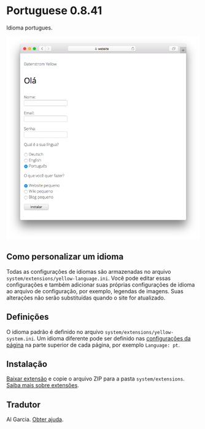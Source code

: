 # Portuguese 0.8.41

Idioma portugues.

<p align="center"><img src="portuguese-screenshot.png?raw=true" alt="Captura de tela"></p>

## Como personalizar um idioma

Todas as configurações de idiomas são armazenadas no arquivo `system/extensions/yellow-language.ini`. Você pode editar essas configurações e também adicionar suas próprias configurações de idioma ao arquivo de configuração, por exemplo, legendas de imagens. Suas alterações não serão substituídas quando o site for atualizado.

## Definições

O idioma padrão é definido no arquivo `system/extensions/yellow-system.ini`. Um idioma diferente pode ser definido nas [configurações da página](https://github.com/annaesvensson/yellow-core#settings-page) na parte superior de cada página, por exemplo `Language: pt`.

## Instalação

[Baixar extensão](https://github.com/datenstrom/yellow-extensions/raw/main/downloads/portuguese.zip) e copie o arquivo ZIP para a pasta `system/extensions`. [Saiba mais sobre extensões](https://github.com/annaesvensson/yellow-update).

## Tradutor

Al Garcia. [Obter ajuda](https://datenstrom.se/yellow/help/).
